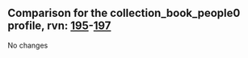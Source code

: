 ## Comparison for the collection_book_people0 profile, rvn: [195](https://github.com/PRO100KatYT/FortniteProfileRevisions/tree/main/profiles/collection_book_people0/195%20collection_book_people0.json)-[197](https://github.com/PRO100KatYT/FortniteProfileRevisions/tree/main/profiles/collection_book_people0/197%20collection_book_people0.json)

No changes
